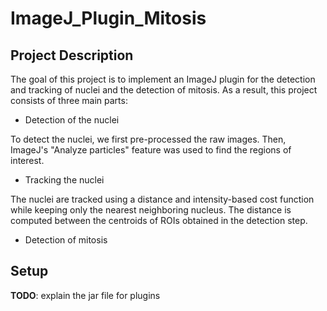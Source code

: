 # ImageJ_Plugin_Mitosis

## Project Description

The goal of this project is to implement an ImageJ plugin for the detection and tracking of nuclei and the detection of mitosis. As a result, this project consists of three main parts:

- Detection of the nuclei

To detect the nuclei, we first pre-processed the raw images. Then, ImageJ's "Analyze particles" feature was used to find the regions of interest. 

- Tracking the nuclei

The nuclei are tracked using a distance and intensity-based cost function while keeping only the nearest neighboring nucleus. The distance is computed between the centroids of ROIs obtained in the detection step. 

- Detection of mitosis



## Setup

**TODO**: explain the jar file for plugins